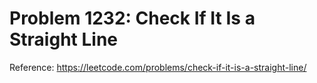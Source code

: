 # Problem 1232: Check If It Is a Straight Line

Reference: https://leetcode.com/problems/check-if-it-is-a-straight-line/
